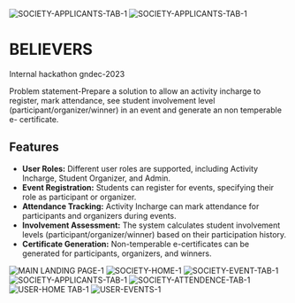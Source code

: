![SOCIETY-APPLICANTS-TAB-1](https://github.com/Prashant-1008/BELIEVERS/assets/137468796/b422a46c-33b0-43f6-b575-bbc719c6f1ef)
![SOCIETY-APPLICANTS-TAB-1](https://github.com/Prashant-1008/BELIEVERS/assets/137468796/f6ab82fa-e3da-4fb4-b8b6-879cb48a9afa)
# BELIEVERS
Internal hackathon gndec-2023

Problem statement-Prepare a solution to allow an activity incharge to register, mark attendance, see student involvement level (participant/organizer/winner) in an event and generate an non temperable e- certificate.

## Features

- **User Roles:** Different user roles are supported, including Activity Incharge, Student Organizer, and Admin.
- **Event Registration:** Students can register for events, specifying their role as participant or organizer.
- **Attendance Tracking:** Activity Incharge can mark attendance for participants and organizers during events.
- **Involvement Assessment:** The system calculates student involvement levels (participant/organizer/winner) based on their participation history.
- **Certificate Generation:** Non-temperable e-certificates can be generated for participants, organizers, and winners.

![MAIN LANDING PAGE-1](https://github.com/Prashant-1008/BELIEVERS/assets/110007876/884da799-45b4-42d8-8b0b-48800f653ac0)
![SOCIETY-HOME-1](https://github.com/Prashant-1008/BELIEVERS/assets/110007876/a375f7f3-9bfe-446d-9155-2c47d452c6eb)
![SOCIETY-EVENT-TAB-1](https://github.com/Prashant-1008/BELIEVERS/assets/110007876/faac6f04-7515-42ba-9bad-449b316828e)
![SOCIETY-APPLICANTS-TAB-1](https://github.com/Prashant-1008/BELIEVERS/assets/137468796/0f9e2a86-1bb6-4d7a-b82a-9fc45978c50e)
![SOCIETY-ATTENDENCE-TAB-1](https://github.com/Prashant-1008/BELIEVERS/assets/137468796/e026c146-dd5e-473f-8057-903c96abe883)
![USER-HOME TAB-1](https://github.com/Prashant-1008/BELIEVERS/assets/137468796/8a95a5d0-436a-40a1-a4d5-f94b0d168d10)
![USER-EVENTS-1](https://github.com/Prashant-1008/BELIEVERS/assets/137468796/6840fa41-9baf-4bd2-8ae9-15cef52b8d66)






